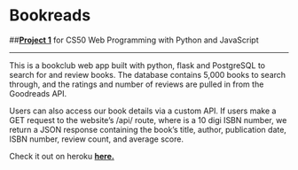 # Bookreads

##<a href="https://docs.cs50.net/web/2020/x/projects/1/project1.html" target="_blank" style="font-weight:bold;">Project 1</a> for CS50 Web Programming with Python and JavaScript

---

This is a bookclub web app built with python, flask and PostgreSQL to search for and review books. The database contains 5,000 books to search through, and the ratings and number of reviews are pulled in from the Goodreads API.

Users can also access our book details via a custom API. 
If users make a GET request to the website’s /api/<isbn> route, where <isbn> is a 10 digi ISBN number, we return a JSON response containing the book’s title, author, publication date, ISBN number, review count, and average score.  
   

Check it out on heroku  <a href="https://books-maryeleanor.herokuapp.com/" target="_blank" style="font-weight:bold;">here.</a>